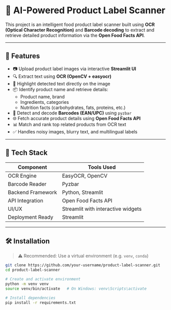 
# 🧠 AI-Powered Product Label Scanner

This project is an intelligent food product label scanner built using **OCR (Optical Character Recognition)** and **Barcode decoding** to extract and retrieve detailed product information via the **Open Food Facts API**.

---

## 🚀 Features

- 📷 Upload product label images via interactive **Streamlit UI**
- 🔍 Extract text using **OCR (OpenCV + easyocr)**
- 🧾 Highlight detected text directly on the image
- 📦 Identify product name and retrieve details:
  - Product name, brand
  - Ingredients, categories
  - Nutrition facts (carbohydrates, fats, proteins, etc.)
- 📇 Detect and decode **Barcodes (EAN/UPC)** using `pyzbar`
- 🌐 Fetch accurate product details using **Open Food Facts API**
- 📊 Match and rank top related products from OCR text
- ✅ Handles noisy images, blurry text, and multilingual labels

---

## 🧰 Tech Stack

| Component           | Tools Used                         |
|---------------------|------------------------------------|
| OCR Engine          | EasyOCR, OpenCV                    |
| Barcode Reader      | Pyzbar                             |
| Backend Framework   | Python, Streamlit                  |
| API Integration     | Open Food Facts API                |
| UI/UX               | Streamlit with interactive widgets |
| Deployment Ready    | Streamlit                          |

---

## 🛠️ Installation

> ⚠️ Recommended: Use a virtual environment (e.g. `venv`, `conda`)

```bash
git clone https://github.com/your-username/product-label-scanner.git
cd product-label-scanner

# Create and activate environment
python -m venv venv
source venv/bin/activate   # On Windows: venv\Scripts\activate

# Install dependencies
pip install -r requirements.txt
